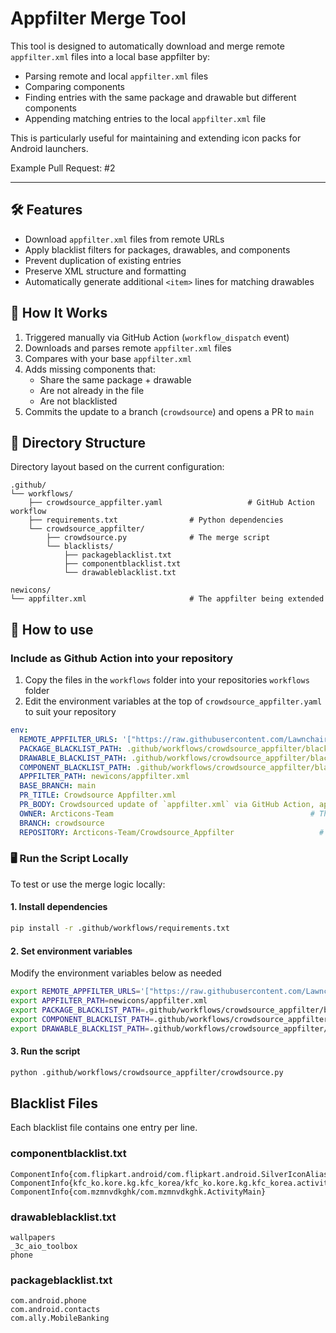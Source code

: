 # Appfilter Merge Tool

This tool is designed to automatically download and merge remote `appfilter.xml` files into a local base appfilter by:

- Parsing remote and local `appfilter.xml` files
- Comparing components
- Finding entries with the same package and drawable but different components
- Appending matching entries to the local `appfilter.xml` file

This is particularly useful for maintaining and extending icon packs for Android launchers.

Example Pull Request: #2

---

## 🛠 Features

- Download `appfilter.xml` files from remote URLs
- Apply blacklist filters for packages, drawables, and components
- Prevent duplication of existing entries
- Preserve XML structure and formatting
- Automatically generate additional `<item>` lines for matching drawables

## 🔁 How It Works

1. Triggered manually via GitHub Action (`workflow_dispatch` event)
2. Downloads and parses remote `appfilter.xml` files
3. Compares with your base `appfilter.xml`
4. Adds missing components that:
   - Share the same package + drawable
   - Are not already in the file
   - Are not blacklisted
5. Commits the update to a branch (`crowdsource`) and opens a PR to `main`

## 📁 Directory Structure
Directory layout based on the current configuration:

```text
.github/
└── workflows/
    ├── crowdsource_appfilter.yaml                   # GitHub Action workflow
    ├── requirements.txt                # Python dependencies
    └── crowdsource_appfilter/
        ├── crowdsource.py              # The merge script
        └── blacklists/
            ├── packageblacklist.txt
            ├── componentblacklist.txt
            └── drawableblacklist.txt

newicons/
└── appfilter.xml                       # The appfilter being extended
```

## 🚀 How to use 

### Include as Github Action into your repository
1. Copy the files in the `workflows` folder into your repositories `workflows` folder
2. Edit the environment variables at the top of `crowdsource_appfilter.yaml` to suit your repository
```yaml
env:
  REMOTE_APPFILTER_URLS: '["https://raw.githubusercontent.com/LawnchairLauncher/lawnicons/refs/heads/develop/app/assets/appfilter.xml","https://raw.githubusercontent.com/Delta-Icons/android/refs/heads/master/app/src/main/assets/appfilter.xml","https://raw.githubusercontent.com/Arcticons-Team/Arcticons/refs/heads/main/app/src/main/assets/appfilter.xml"]' 
  PACKAGE_BLACKLIST_PATH: .github/workflows/crowdsource_appfilter/blacklists/packageblacklist.txt      # The path to the package blacklist file, change if necessary
  DRAWABLE_BLACKLIST_PATH: .github/workflows/crowdsource_appfilter/blacklists/drawableblacklist.txt    # The path to the drawable blacklist file, change if necessary
  COMPONENT_BLACKLIST_PATH: .github/workflows/crowdsource_appfilter/blacklists/componentblacklist.txt  # The path to the component blacklist file, change if necessary
  APPFILTER_PATH: newicons/appfilter.xml                                # The path to the appfilter.xml file, change if necessary            
  BASE_BRANCH: main                                                     # The base branch for the pull request, change if necessary
  PR_TITLE: Crowdsource Appfilter.xml                                        # The title of the pull request, change if necessary                          
  PR_BODY: Crowdsourced update of `appfilter.xml` via GitHub Action, applying blacklist filters.            # The body of the pull request, change if necessary
  OWNER: Arcticons-Team                                            # The owner of the repository, change if necessary
  BRANCH: crowdsource    
  REPOSITORY: Arcticons-Team/Crowdsource_Appfilter                   # The repository where the action will run, change if necessary            
```

### 🖥️ Run the Script Locally

To test or use the merge logic locally:

#### 1. Install dependencies

```bash
pip install -r .github/workflows/requirements.txt
```
#### 2. Set environment variables

Modify the environment variables below as needed
```bash
export REMOTE_APPFILTER_URLS='["https://raw.githubusercontent.com/LawnchairLauncher/lawnicons/refs/heads/develop/app/assets/appfilter.xml","https://raw.githubusercontent.com/Delta-Icons/android/refs/heads/master/app/src/main/assets/appfilter.xml","https://raw.githubusercontent.com/Arcticons-Team/Arcticons/refs/heads/main/app/src/main/assets/appfilter.xml"]'
export APPFILTER_PATH=newicons/appfilter.xml
export PACKAGE_BLACKLIST_PATH=.github/workflows/crowdsource_appfilter/blacklists/packageblacklist.txt
export COMPONENT_BLACKLIST_PATH=.github/workflows/crowdsource_appfilter/blacklists/componentblacklist.txt
export DRAWABLE_BLACKLIST_PATH=.github/workflows/crowdsource_appfilter/blacklists/drawableblacklist.txt
```
#### 3. Run the script

```bash
python .github/workflows/crowdsource_appfilter/crowdsource.py
```

## Blacklist Files

Each blacklist file contains one entry per line.

### componentblacklist.txt
```text
ComponentInfo{com.flipkart.android/com.flipkart.android.SilverIconAlias}
ComponentInfo{kfc_ko.kore.kg.kfc_korea/kfc_ko.kore.kg.kfc_korea.activity.IntroActivity}
ComponentInfo{com.mzmnvdkghk/com.mzmnvdkghk.ActivityMain}
```

### drawableblacklist.txt
```text
wallpapers
_3c_aio_toolbox
phone
```


### packageblacklist.txt
```text
com.android.phone
com.android.contacts
com.ally.MobileBanking
```